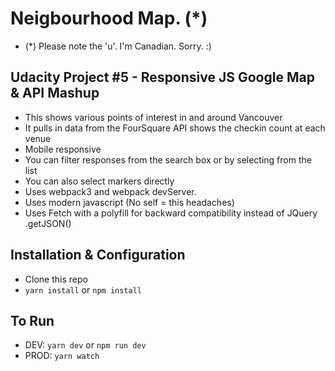# Neigbourhood Map. (*)
- (*) Please note the 'u'. I'm Canadian. Sorry. :)

## Udacity Project #5 - Responsive JS Google Map & API Mashup
- This shows various points of interest in and around Vancouver
- It pulls in data from the FourSquare API shows the checkin count at each venue
- Mobile responsive
- You can filter responses from the search box or by selecting from the list
- You can also select markers directly
- Uses webpack3 and webpack devServer.
- Uses modern javascript (No self = this headaches)
- Uses Fetch with a polyfill for backward compatibility instead of JQuery .getJSON()

## Installation & Configuration

- Clone this repo
- `yarn install` or `npm install`

## To Run
- DEV: `yarn dev` or `npm run dev`
- PROD: `yarn watch`

